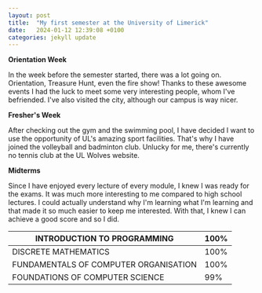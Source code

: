 ```yaml
---
layout: post
title:  "My first semester at the University of Limerick"
date:   2024-01-12 12:39:08 +0100
categories: jekyll update
---
```


**Orientation Week**

In the week before the semester started, there was a lot going on. Orientation, Treasure Hunt, even the fire show! Thanks to these awesome events I had the luck to meet some very interesting people, whom I've befriended. I've also visited the city, although our campus is way nicer.

**Fresher's  Week**

After checking out the gym and the swimming pool, I have decided I want to use the opportunity of UL's amazing sport facilities. That's why I have joined the volleyball and badminton club. Unlucky for me, there's currently no tennis club at the UL Wolves website.

**Midterms**

Since I have enjoyed every lecture of every module, I knew I was ready for the exams. It was much more interesting to me compared to high school lectures. I could actually understand why I'm learning what I'm learning and that made it so much easier to keep me interested. With that, I knew I can achieve a good score and so I did.

| INTRODUCTION TO PROGRAMMING | 100% |
| ------ | ---------- |
| DISCRETE MATHEMATICS | 100% |
| FUNDAMENTALS OF COMPUTER ORGANISATION | 100% |
| FOUNDATIONS OF COMPUTER SCIENCE | 99% |

